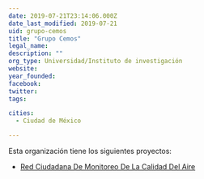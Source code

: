 ```yaml
---
date: 2019-07-21T23:14:06.000Z
date_last_modified: 2019-07-21
uid: grupo-cemos
title: "Grupo Cemos"
legal_name: 
description: ""
org_type: Universidad/Instituto de investigación
website: 
year_founded: 
facebook: 
twitter: 
tags:

cities: 
  - Ciudad de México

---
```


Esta organización tiene los siguientes proyectos:

- [Red Ciudadana De Monitoreo De La Calidad Del Aire](/i/red-ciudadana-de-monitoreo-de-la-calidad-del-aire.html)
